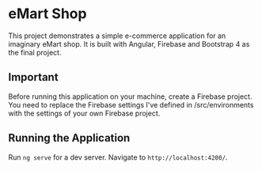 # eMart Shop

This project demonstrates a simple e-commerce application for an imaginary eMart shop. It is built with Angular, Firebase and Bootstrap 4 as the final project.


## Important 

Before running this application on your machine, create a Firebase project. You need to replace the Firebase settings I've defined in /src/environments with the settings of your own Firebase project.

## Running the Application

Run `ng serve` for a dev server. Navigate to `http://localhost:4200/`. 



